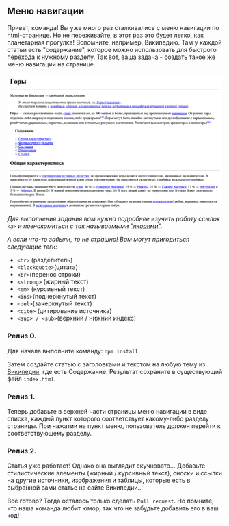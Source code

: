 ## Меню навигации

Привет, команда! Вы уже много раз сталкивались с меню навигации по html-странице. Но не переживайте, в этот раз это будет легко, как планетарная прогулка! Вспомните, например, Википедию. Там у каждой статьи есть "содержание", которое можно использовать для быстрого перехода к нужному разделу. Так вот, ваша задача - создать такое же меню навигации на странице.


![Пример статьи](navigation.png "Пример статьи")

*Для выполнения задания вам нужно подробнее изучить работу ссылок `<a>` и познакомиться с так называемыми ["якорями"](https://developer.mozilla.org/ru/docs/Web/HTML/Element/A).*

*А если что-то забыли, то не страшно! Вам могут пригодиться следующие теги:*
- `<hr>` (разделитель)
- `<blockquote>`(цитата)
- `<br>`(перенос строки)
- `<strong>` (жирный текст)
- `<em>` (курсивный текст)
- `<ins>`(подчеркнутый текст)
- `<del>`(зачеркнутый текст)
- `<cite>` (цитирование источника)
- `<sup> / <sub>`(верхний / нижний индекс)

### Релиз 0.
Для начала выполните команду: `npm install`.

Затем создайте статью с заголовками и текстом на любую тему из [Википедии](https://ru.wikipedia.org), где есть Содержание. Результат сохраните в существующий файл `index.html`.

### Релиз 1.
Теперь добавьте в верхней части страницы меню навигации в виде списка, каждый пункт которого соответствует какому-либо разделу страницы. При нажатии на пункт меню, пользователь должен перейти к соответствующему разделу.

### Релиз 2.
Статья уже работает! Однако она выглядит скучновато... Добавьте стилистические элементы (жирный / курсивный текст), сноски и ссылки на другие источники, изображения и таблицы, которые есть в выбранной вами статье на сайте Википедии..

Всё готово? Тогда осталось только сделать `Pull request`. Но помните, что наша команда любит юмор, так что не забудьте добавить его в ваш код!
